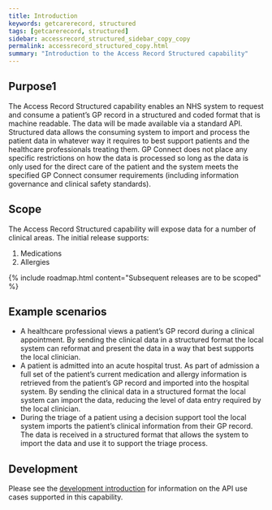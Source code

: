 ```yaml
---
title: Introduction
keywords: getcarerecord, structured
tags: [getcarerecord, structured] 
sidebar: accessrecord_structured_sidebar_copy_copy
permalink: accessrecord_structured_copy.html
summary: "Introduction to the Access Record Structured capability"
---
```


## Purpose1 ##

The Access Record Structured capability enables an NHS system to request and consume a patient’s GP record in a structured and coded format that is machine readable. The data will be made available via a standard API. Structured data allows the consuming system to import and process the patient data in whatever way it requires to best support patients and the healthcare professionals treating them. GP Connect does not place any specific restrictions on how the data is processed so long as the data is only used for the direct care of the patient and the system meets the specified GP Connect consumer requirements (including information governance and clinical safety standards).

## Scope ##

The Access Record Structured capability will expose data for a number of clinical areas. The initial release supports:

1. Medications
2. Allergies

{% include roadmap.html content="Subsequent releases are to be scoped" %}

## Example scenarios ##

 - A healthcare professional views a patient’s GP record during a clinical appointment. By sending the clinical data in a structured format the local system can reformat and present the data in a way that best supports the local clinician.
 - A patient is admitted into an acute hospital trust. As part of admission a full set of the patient’s current medication and allergy information is retrieved from the patient’s GP record and imported into the hospital system. By sending the clinical data in a structured format the local system can import the data, reducing the level of data entry required by the local clinician. 
 - During the triage of a patient using a decision support tool the local system imports the patient’s clinical information from their GP record. The data is received in a structured format that allows the system to import the data and use it to support the triage process.  

## Development ##

Please see the [development introduction](accessrecord_structured_development.html) for information on the API use cases supported in this capability.
